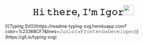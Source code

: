 <h1 align="center">𝙷𝚒 𝚝𝚑𝚎𝚛𝚎, 𝙸'𝚖 𝙸𝚐𝚘𝚛<img src="https://github.com/blackcater/blackcater/raw/main/images/Hi.gif" height="32"/></h1>
[![Typing SVG](https://readme-typing-svg.herokuapp.com?color=%2336BCF7&lines=𝙹𝚞𝚗𝚒𝚘𝚛+𝙵𝚛𝚘𝚗𝚝𝚎𝚗𝚍+𝙳𝚎𝚟𝚎𝚕𝚘𝚙𝚎𝚛)](https://git.io/typing-svg)

<!--
**iivanovich/iivanovich** is a ✨ _special_ ✨ repository because its `README.md` (this file) appears on your GitHub profile.

Here are some ideas to get you started:

- 🔭 I’m currently working on ...
- 🌱 I’m currently learning ...
- 👯 I’m looking to collaborate on ...
- 🤔 I’m looking for help with ...
- 💬 Ask me about ...
- 📫 How to reach me: ...
- 😄 Pronouns: ...
- ⚡ Fun fact: ...
-->
